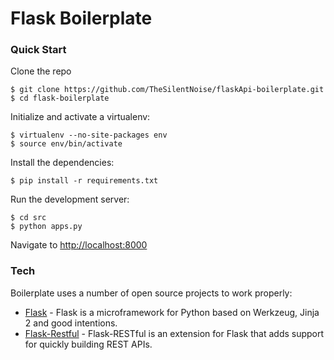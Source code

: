 # Flask Boilerplate

### Quick Start

Clone the repo

```
$ git clone https://github.com/TheSilentNoise/flaskApi-boilerplate.git
$ cd flask-boilerplate
```

Initialize and activate a virtualenv:

```
$ virtualenv --no-site-packages env
$ source env/bin/activate
```

Install the dependencies:

```
$ pip install -r requirements.txt
```

Run the development server:

```
$ cd src
$ python apps.py
```

Navigate to [http://localhost:8000](http://localhost:8000)

### Tech

Boilerplate uses a number of open source projects to work properly:

* [Flask] - Flask is a microframework for Python based on Werkzeug, Jinja 2 and good intentions. 
* [Flask-Restful] - Flask-RESTful is an extension for Flask that adds support for quickly building REST APIs.


[//]: # (These are reference links used in the body of this note and get stripped out when the markdown processor does its job. There is no need to format nicely because it shouldn't be seen. Thanks SO - http://stackoverflow.com/questions/4823468/store-comments-in-markdown-syntax)

  [Flask]: <http://flask.pocoo.org/>
  [Flask-Restful]: <https://flask-restful.readthedocs.io/en/latest/>
